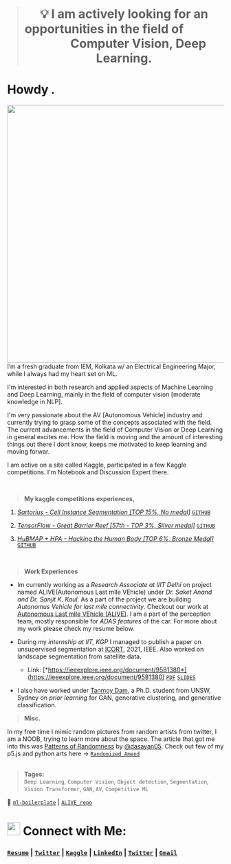 > <center><h1>💡 I am actively looking for an opportunities in the field of  &nbsp;  &nbsp;  &nbsp;  &nbsp;  &nbsp;  &nbsp;  &nbsp;  &nbsp;  &nbsp;  &nbsp; &nbsp;  &nbsp; Computer Vision, Deep Learning.</h1></center> 


# Howdy <img src='https://media.tenor.com/images/b617c36f9db276d3146e974b8ff64f4c/tenor.gif' alt='hi' width=10px/>

<img src="https://media.giphy.com/media/iDBaIpm3LcShDrSjwD/giphy.gif" width="600px" align="right">



<!-- <img align="right" alt="GIF" src="https://media.giphy.com/media/3ohzdKvLT1DxFxhZAI/giphy.gif" /> -->

I’m a fresh graduate from IEM, Kolkata w/ an Electrical Engineering Major, while I always had my heart set on ML.

I'm interested in both research and applied aspects of Machine Learning and Deep Learning, mainly in the field of computer vision [moderate knowledge in NLP].

I'm very passionate about the AV [Autonomous Vehicle] industry and currently trying to grasp some of the concepts associated with the field. The current advancements in the field of Computer Vision or Deep Learning in general excites me. How the field is moving and the amount of interesting things out there I dont know, keeps me motivated to keep learning and moving forwar.

I am active on a site called Kaggle, participated in a few Kaggle competitions. I'm Notebook and Discussion Expert there. 

<br>

> **My kaggle competitions experiences,**

1. [*Sartorius - Cell Instance Segmentation [TOP 15%, No medal]*](https://www.kaggle.com/c/sartorius-cell-instance-segmentation/leaderboard) [`GITHUB`](https://github.com/soumya997/kaggle-Sartorius-Experimentations)

2. [*TensorFlow - Great Barrier Reef [57th - TOP 3%, Silver medal]*](https://www.kaggle.com/c/tensorflow-great-barrier-reef/leaderboard) [`GITHUB`](https://github.com/soumya997/kaggle-GBR-Experimentations)

3. [*HuBMAP + HPA - Hacking the Human Body [TOP 6%, Bronze Medal]*](https://www.kaggle.com/competitions/hubmap-organ-segmentation/leaderboard) [`GITHUB`](https://github.com/soumya997/HPA-HuBMAP-kaggle-solution)

<br>

> **Work Experiences**

- Im currently working as a *Research Associate at IIIT Delhi* on project named ALIVE(Autonomous Last mIle VEhicle) under *Dr. Saket Anand and Dr. Sanjit K. Kaul*. As a part of the project we are building *Autonomus Vehicle for last mile connectivity*. Checkout our work at [Autonomous Last mIle VEhicle (ALIVE)](https://sites.google.com/iiitd.ac.in/iiitd-alive/home). I am a part of the perception team, mostly responsible for *ADAS features* of the car. For more about my work please check my resume below.


- During my *internship at IIT, KGP* I managed to publish a paper on unsupervised segmentation at [ICORT](https://www.drdo.gov.in/icort-21), 2021, IEEE. Also worked on landscape segmentation from satellite data.

     - Link: [*https://ieeexplore.ieee.org/document/9581380*](https://ieeexplore.ieee.org/document/9581380) [`PDF`](https://github.com/soumya997/doodled-paper/blob/master/unsupervised/2021128313.pdf) [`SLIDES`](https://docs.google.com/presentation/d/12WryC2OwF4whFzB0TOb0f8Ct8_zjZloTcLDyiOQ9ig4/edit?usp=sharing)

- I also have worked under [Tanmoy Dam](https://www.linkedin.com/in/tanmoy-dam-190ba534/), a Ph.D. student from UNSW, Sydney on *prior learning* for GAN, generative clustering, and generative classification. 

> **Misc.**

  In my free time I mimic random pictures from random artists from twitter, I am a NOOB, trying to learn more about the space. The article that got me into this was [Patterns of Randomness](https://ayandas.me/blog-tut/2020/04/15/patterns-of-randomness.html) by [@dasayan05](https://github.com/dasayan05). Check out few of my p5.js and python arts here -> [`Randomized Amend`](https://soumya997.notion.site/Randomized-Amend-4dbd6f5e4dd34de3b4203421dce07014)
<br>
<br>

> **Tages:** 
> <br>
> `Deep Learning`, `Computer Vision`, `Object detection`, `Segmentation`, `Vision Transformer`, `GAN`, `AV`, `Competitive ML` 


<!-- ## <img src="https://media.giphy.com/media/WUlplcMpOCEmTGBtBW/giphy.gif" width="30"> I am currently working on: -->


📌 [`ml-boilerplate`](https://github.com/soumya997/ml-boilerplate) | [`ALIVE_repo`](https://github.com/soumya997/alive-test)

<!-- ## <img src="https://media.giphy.com/media/StKiS6x698JAl9d6cx/giphy.gif" width="30"> Check out My resume, blog & stuff :

###  -->

<!-- https://bit.ly/resume_somusan -->
 
<!--
<br>

> ### 💡 **I am actively looking for research opportunities in the field of Autonomous vehicle [AV] or computer vision in general.**

<br>
-->
<!-- --- -->
 

<!-- # <img src="https://media.giphy.com/media/VgCDAzcKvsR6OM0uWg/giphy.gif" width="50"> Github Activit:

<a href="https://github.com/soumya997">
  <img height="180em" src="https://github-readme-stats-eight-nu-91.vercel.app/api?username=soumya997&theme=react&bg_color=1F222E&title_color=F85D7F&icon_color=F8D866&hide_border=true&show_icons=false" /> <img height="180em" src="https://github-readme-stats-eight-nu-91.vercel.app/api/top-langs/?username=soumya997&theme=react&bg_color=1F222E&title_color=F85D7F&icon_color=F8D866&hide_border=true&show_icons=false&layout=compact" />
</a>



</p>

#  <img src="https://media.giphy.com/media/12oufCB0MyZ1Go/giphy.gif" width="50"> My Project:

<div align=center>

<p align="left">
 <p align="center">
 <a href="https://github.com/soumya997/Project-Archive"><img width="282" src="https://github-readme-stats-eight-nu-91.vercel.app/api/pin/?username=soumya997&repo=Project-Archive&theme=react&bg_color=1F222E&title_color=F85D7F&icon_color=F8D866&hide_border=true&show_icons=false" alt="Project-Archive"></a>
</p>
<hr>
 
   <a href="https://github.com/soumya997/kaggle-GBR-Experimentations"><img width="282" src="https://github-readme-stats-eight-nu-91.vercel.app/api/pin/?username=soumya997&repo=kaggle-GBR-Experimentations&theme=react&bg_color=1F222E&title_color=F85D7F&icon_color=F8D866&hide_border=true&show_icons=false" alt="kaggle-GBR-Experimentations"></a> <a href="https://github.com/soumya997/kaggle-Sartorius-Experimentations"><img width="282" src="https://github-readme-stats-eight-nu-91.vercel.app/api/pin/?username=soumya997&repo=kaggle-Sartorius-Experimentations&theme=react&bg_color=1F222E&title_color=F85D7F&icon_color=F8D866&hide_border=true&show_icons=false" alt="kaggle-Sartorius-Experimentations"></a> 
<a href="https://github.com/soumya997/Unet-Depth-Estimation-for-AV"><img width="282" src="https://github-readme-stats-eight-nu-91.vercel.app/api/pin/?username=soumya997&repo=Unet-Depth-Estimation-for-AV&theme=react&bg_color=1F222E&title_color=F85D7F&icon_color=F8D866&hide_border=true&show_icons=false" alt="Unet-Depth-Estimation-for-AV"></a>

</p> -->
 

 
<!-- All repo button  -->
<!-- <p align="left">
  <a href="https://github.com/soumya997?tab=repositories&sort=stargazers"><img alt="All Repositories" title="All Repositories" src="https://custom-icon-badges.herokuapp.com/badge/-All%20Repos-2962FF?style=for-the-badge&logoColor=white&logo=repo"/></a>
</p> -->

<!-- https://github-readme-stats-nine-sandy.vercel.app -->
<!-- </div> -->






#  <img src="https://media.giphy.com/media/SMKiEh9WDO6ze/giphy.gif" width="30"> Connect with Me:

### [`Resume`](https://drive.google.com/file/d/1eRBboyIS5cMiPVHDv4FBc0coQzCGNghu/view?usp=sharing) |  [`Twitter`]()  |  [`Kaggle`](https://www.kaggle.com/soumya9977)  |  [`LinkedIn`](https://www.linkedin.com/in/soumyadip-sarkar/)  |  [`Twitter`](https://twitter.com/somuSan_)  | [`Gmail`](mailto:soumya997.sarkar@gmail.com)
